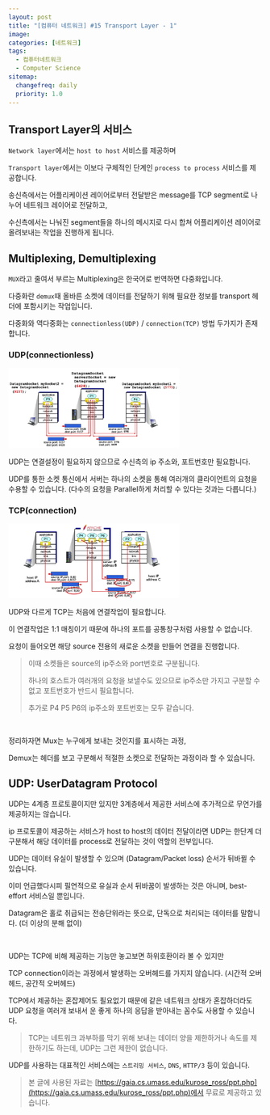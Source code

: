 ```yaml
---
layout: post
title: "[컴퓨터 네트워크] #15 Transport Layer - 1"
image:
categories: [네트워크]
tags: 
  - 컴퓨터네트워크
  - Computer Science
sitemap:
  changefreq: daily
  priority: 1.0
---
```


## Transport Layer의 서비스

`Network layer`에서는 `host to host` 서비스를 제공하며

`Transport layer`에서는 이보다 구체적인 단계인 `process to process` 서비스를 제공합니다.

송신측에서는 어플리케이션 레이어로부터 전달받은 message를 TCP segment로 나누어 네트워크 레이어로 전달하고,

수신측에서는 나눠진 segment들을 하나의 메시지로 다시 합쳐 어플리케이션 레이어로 올려보내는 작업을 진행하게 됩니다.



## Multiplexing, Demultiplexing

`MUX`라고 줄여서 부르는 Multiplexing은 한국어로 번역하면 다중화입니다.

다중화란 `demux`때 올바른 소켓에 데이터를 전달하기 위해 필요한 정보를 transport 헤더에 포함시키는 작업입니다.

다중화와 역다중화는 `connectionless(UDP)` / `connection(TCP)` 방법 두가지가 존재합니다.



### UDP(connectionless)

<img src="https://raw.githubusercontent.com/Neph3779/Blog-Image/forUpload/img/20230315180553.png" alt="image-20230315180553499" style="zoom: 33%;" />

UDP는 연결설정이 필요하지 않으므로 수신측의 ip 주소와, 포트번호만 필요합니다.

UDP를 통한 소켓 통신에서 서버는 하나의 소켓을 통해 여러개의 클라이언트의 요청을 수용할 수 있습니다. (다수의 요청을 Parallel하게 처리할 수 있다는 것과는 다릅니다.)



### TCP(connection)

<img src="https://raw.githubusercontent.com/Neph3779/Blog-Image/forUpload/img/20230315180754.png" alt="image-20230315180754845" style="zoom:33%;" />

UDP와 다르게 TCP는 처음에 연결작업이 필요합니다.

이 연결작업은 1:1 매칭이기 때문에 하나의 포트를 공통창구처럼 사용할 수 없습니다.

요청이 들어오면 해당 source 전용의 새로운 소켓을 만들어 연결을 진행합니다.

> 이때 소켓들은 source의 ip주소와 port번호로 구분됩니다.
>
> 하나의 호스트가 여러개의 요청을 보낼수도 있으므로 ip주소만 가지고 구분할 수 없고 포트번호가 반드시 필요합니다.
>
> 추가로 P4 P5 P6의 ip주소와 포트번호는 모두 같습니다.

<br/> 

정리하자면 Mux는 누구에게 보내는 것인지를 표시하는 과정,

Demux는 헤더를 보고 구분해서 적절한 소켓으로 전달하는 과정이라 할 수 있습니다.



## UDP: UserDatagram Protocol

UDP는 4계층 프로토콜이지만 있지만 3계층에서 제공한 서비스에 추가적으로 무언가를 제공하지는 않습니다.

ip 프로토콜이 제공하는 서비스가 host to host의 데이터 전달이라면 UDP는 한단계 더 구분해서 해당 데이터를 process로 전달하는 것이 역할의 전부입니다.

UDP는 데이터 유실이 발생할 수 있으며 (Datagram/Packet loss) 순서가 뒤바뀔 수 있습니다.

이미 언급했다시피 필연적으로 유실과 순서 뒤바꿈이 발생하는 것은 아니며, best-effort 서비스일 뿐입니다.

Datagram은 홀로 취급되는 전송단위라는 뜻으로, 단독으로 처리되는 데이터를 말합니다. (더 이상의 분해 없이)

<br/>

UDP는 TCP에 비해 제공하는 기능만 놓고보면 하위호환이라 볼 수 있지만

TCP connection이라는 과정에서 발생하는 오버헤드를 가지지 않습니다. (시간적 오버헤드, 공간적 오버헤드)

TCP에서 제공하는 혼잡제어도 필요없기 때문에 같은 네트워크 상태가 혼잡하더라도 UDP 요청을 여러개 보내서 운 좋게 하나의 응답을 받아내는 꼼수도 사용할 수 있습니다. 

> TCP는 네트워크 과부하를 막기 위해 보내는 데이터 양을 제한하거나 속도를 제한하기도 하는데, UDP는 그런 제한이 없습니다.

UDP를 사용하는 대표적인 서비스에는 `스트리밍 서비스`, `DNS`, `HTTP/3` 등이 있습니다.

> 본 글에 사용된 자료는 [https://gaia.cs.umass.edu/kurose_ross/ppt.php](https://gaia.cs.umass.edu/kurose_ross/ppt.php)에서 무료로 제공하고 있습니다.

